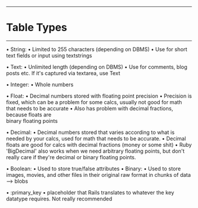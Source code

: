 ----------------------------------
#         Table Types 
----------------------------------
• String: 
  • Limited to 255 characters (depending on DBMS) 
  • Use for short text fields or input using textstrings 

• Text: 
  • Unlimited length (depending on DBMS)
  • Use for comments, blog posts etc. If it's captured via 
    textarea, use Text

• Integer: 
  • Whole numbers 

• Float: 
  • Decimal numbers stored with floating point precision 
  • Precision is fixed, which can be a problem for some calcs, 
    usually not good for math that needs to be accurate 
  • Also has problem with decimal fractions, because floats are   
    binary floating points

• Decimal: 
  • Decimal numbers stored that varies according to what is needed 
    by your calcs, used for math that needs to be accurate. 
  • Decimal floats are good for calcs with decimal fractions (money 
    or some shit) 
  • Ruby 'BigDecimal' also works when we need arbitrary floating 
    points, but don't really care if they're decimal or binary floating points. 

• Boolean: 
  • Used to store true/false attributes 
• Binary: 
  • Used to store images, movies, and other files in their original 
    raw format in chunks of data --> blobs 

• :primary_key 
  • placeholder that Rails translates to whatever the key datatype requires. Not really recommended 

